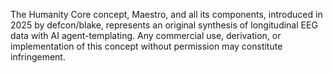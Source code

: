 The Humanity Core concept, Maestro, and all its components, introduced in 2025 by defcon/blake, represents an original synthesis of longitudinal EEG data with AI agent-templating. Any commercial use, derivation, or implementation of this concept without permission may constitute infringement.

